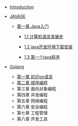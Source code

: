 * [Introduction](README.md)

* [JAVASE](javase.md)

  * [第一章.Java入门](chapter1.md)
    * [1.1 计算机语言发展史](计算机语言发展史.md)
    * [1.2 java开发环境下载安装](2java开发环境下载安装.md)

    * [1.3 第一个java程序](第一个java程序.md)

* [Golang](goalng.md)

  * [第一章 初识go语言](go/1.初识Go.md)
  * [第二章 顺序编程](go/2.顺序编程.md)
  * 第三章 面向对象编程
  * 第四章 并发编程
  * 第五章 网络编程
  * 第六章 安全编程
  * 第七章 工程管理
  * 第八章 开发工具

  

